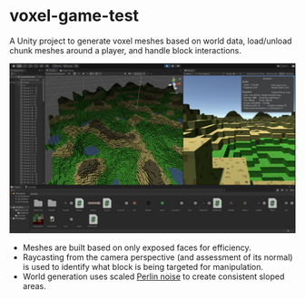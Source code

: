 # voxel-game-test
A Unity project to generate voxel meshes based on world data, load/unload chunk meshes around a player, and handle block interactions.

![github-small](/editor_sc.png)

- Meshes are built based on only exposed faces for efficiency.
- Raycasting from the camera perspective (and assessment of its normal) is used to identify what block is being targeted for manipulation.
- World generation uses scaled [Perlin noise](https://en.wikipedia.org/wiki/Perlin_noise) to create consistent sloped areas.
